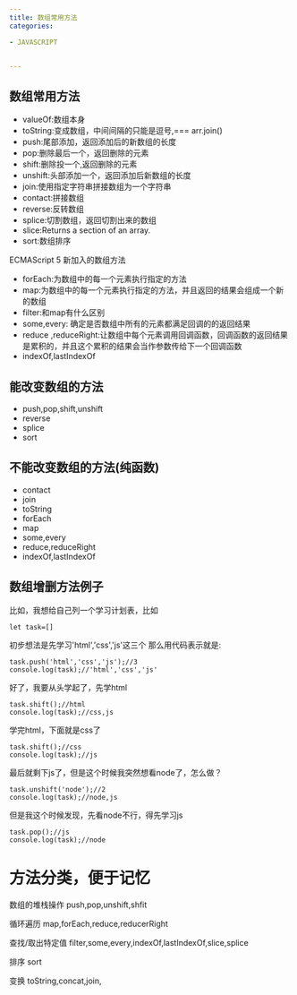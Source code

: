 ```yaml
---
title: 数组常用方法
categories: 

- JAVASCRIPT


---
```


## 数组常用方法
- valueOf:数组本身
- toString:变成数组，中间间隔的只能是逗号,=== arr.join()
- push:尾部添加，返回添加后的新数组的长度
- pop:删除最后一个，返回删除的元素
- shift:删除投一个,返回删除的元素
- unshift:头部添加一个，返回添加后新数组的长度
- join:使用指定字符串拼接数组为一个字符串
- contact:拼接数组
- reverse:反转数组
- splice:切割数组，返回切割出来的数组
- slice:Returns a section of an array.
- sort:数组排序




ECMAScript 5 新加入的数组方法
- forEach:为数组中的每一个元素执行指定的方法
- map:为数组中的每一个元素执行指定的方法，并且返回的结果会组成一个新的数组
- filter:和map有什么区别
- some,every: 确定是否数组中所有的元素都满足回调的的返回结果
- reduce ,reduceRight:让数组中每个元素调用回调函数，回调函数的返回结果是累积的，并且这个累积的结果会当作参数传给下一个回调函数
- indexOf,lastIndexOf




## 能改变数组的方法
- push,pop,shift,unshift
- reverse
- splice
- sort

## 不能改变数组的方法(纯函数)
- contact
- join
- toString
- forEach
- map
- some,every
- reduce,reduceRight
- indexOf,lastIndexOf




## 数组增删方法例子
比如，我想给自己列一个学习计划表，比如
```
let task=[]
```
初步想法是先学习'html','css','js'这三个
那么用代码表示就是:
```
task.push('html','css','js');//3
console.log(task);//'html','css','js'
```
好了，我要从头学起了，先学html
```
task.shift();//html
console.log(task);//css,js
```
学完html，下面就是css了

```
task.shift();//css
console.log(task);//js
```
最后就剩下js了，但是这个时候我突然想看node了，怎么做？
```
task.unshift('node');//2
console.log(task);//node,js
```
但是我这个时候发现，先看node不行，得先学习js
```
task.pop();//js
console.log(task);//node
```



# 方法分类，便于记忆

数组的堆栈操作
push,pop,unshift,shfit

循环遍历
map,forEach,reduce,reducerRight

查找/取出特定值
filter,some,every,indexOf,lastIndexOf,slice,splice

排序
sort 

变换
toString,concat,join,
